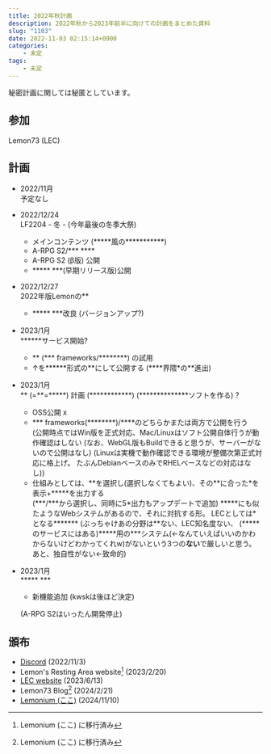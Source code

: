 ```yaml
---
title: 2022年秋計画
description: 2022年秋から2023年前半に向けての計画をまとめた資料
slug: "1103"
date: 2022-11-03 02:15:14+0900
categories:
    - 未定
tags:
    - 未定
---
```


秘密計画に関しては秘匿としています。

## 参加

Lemon73 (LEC)

## 計画

- 2022/11月  
予定なし

- 2022/12/24  
LF2204 - 冬 - (今年最後の冬季大祭)
  - メインコンテンツ (\*\*\*\*\*風の\*\*\*\*\*\*\*\*\*\*\*)
  - A-RPG S2/\*\*\* \*\*\*\*
  - A-RPG S2 (β版) 公開
  - \*\*\*\*\* \*\*\*(早期リリース版)公開

- 2022/12/27  
2022年版Lemonの\*\*
  - \*\*\*\*\* \*\*\*改良 (バージョンアップ?)

- 2023/1月  
\*\*\*\*\*\*サービス開始?
  - \*\* (\*\*\* frameworks/\*\*\*\*\*\*\*\*) の試用
  - ↑を\*\*\*\*\*\*形式の\*\*にして公開する (\*\*\*\*界隈\*の\*\*進出)

- 2023/1月  
\*\* (=\*\*=\*\*\*\*\*) 計画 (\*\*\*\*\*\*\*\*\*\*\*\*) (\*\*\*\*\*\*\*\*\*\*\*\*\*\*ソフトを作る) ?
  - OSS公開 x
  - \*\*\* frameworks(\*\*\*\*\*\*\*\*)/\*\*\*\*のどちらかまたは両方で公開を行う  
  (公開時点ではWin版を正式対応、Mac/Linuxはソフト公開自体行うが動作確認はしない
  (なお、WebGL版もBuildできると思うが、サーバーがないので公開はなし)
  (Linuxは実機で動作確認できる環境が整備次第正式対応に格上げ。
  たぶんDebianベースのみでRHELベースなどの対応はなし))
  - 仕組みとしては、\*\*を選択し(選択しなくてもよい)、その\*\*に合った\*を表示+\*\*\*\*\*を出力する  
  (\*\*\*/\*\*\*から選択し、同時に5\*出力もアップデートで追加)
  \*\*\*\*\*にも似たようなWebシステムがあるので、それに対抗する形。
  LECとしては\*となる\*\*\*\*\*\*\*
  (ぶっちゃけあの分野は\*\*ない、LEC知名度ない、
  (\*\*\*\*\*のサービスにはある)\*\*\*\*\*用の\*\*\*システム(←なんていえばいいのかわからないけどわかってくれw)がないという3つの**ない**で厳しいと思う。あと、独自性がない←致命的)

- 2023/1月  
\*\*\*\*\* \*\*\*
  - 新機能追加 (kwskは後ほど決定)

  (A-RPG S2はいったん開発停止)

## 頒布

- [Discord](https://discord.com/channels/972718425937952798/972725666778873898/1037414721323810868) (2022/11/3)
- Lemon's Resting Area website[^new-website] (2023/2/20)
- [LEC website](https://lemon73.gitlab.io/docs/20221103) (2023/6/13)
- Lemon73 Blog[^new-website] (2024/2/21)
- [Lemonium (ここ)](./) (2024/11/10)

[^new-website]: Lemonium (ここ) に移行済み
